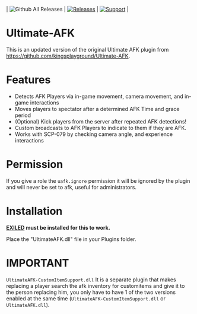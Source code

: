 | ![Github All Releases](https://img.shields.io/github/downloads/SrLicht/Ultimate-AFK/total.svg) | <a href="https://github.com/SrLicht/Ultimate-AFK/releases"><img src="https://img.shields.io/github/v/release/SrLicht/Ultimate-AFK?include_prereleases&label=Last Release" alt="Releases"></a> | <a href="https://discord.gg/PyUkWTg"><img src="https://img.shields.io/discord/656673194693885975?color=%23aa0000&label=EXILED" alt="Support"></a> |

# Ultimate-AFK
This is an updated version of the original Ultimate AFK plugin from https://github.com/kingsplayground/Ultimate-AFK.

# Features
- Detects AFK Players via in-game movement, camera movement, and in-game interactions
- Moves players to spectator after a determined AFK Time and grace period
- (Optional) Kick players from the server after repeated AFK detections!
- Custom broadcasts to AFK Players to indicate to them if they are AFK. 
- Works with SCP-079 by checking camera angle, and experience interactions

# Permission
If you give a role the `uafk.ignore` permission it will be ignored by the plugin and will never be set to afk, useful for administrators.

# Installation
**[EXILED](https://github.com/galaxy119/EXILED) must be installed for this to work.**

Place the "UltimateAFK.dll" file in your Plugins folder.

# IMPORTANT
``UltimateAFK-CustomItemSupport.dll`` It is a separate plugin that makes replacing a player search the afk inventory for customitems and give it to the person replacing him, you only have to have 1 of the two versions enabled at the same time (``UltimateAFK-CustomItemSupport.dll`` or ``UltimateAFK.dll``).

